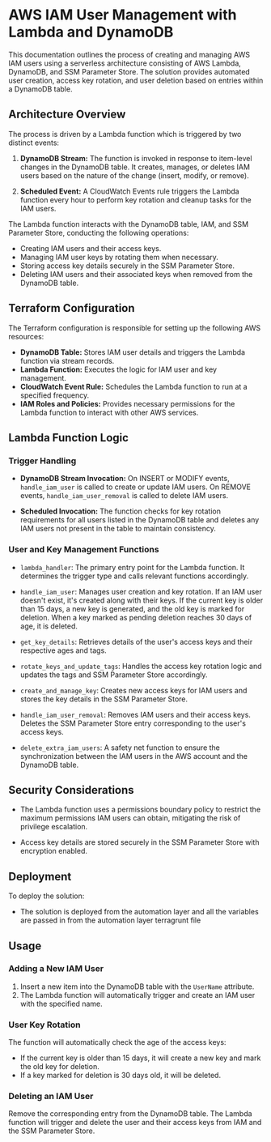 # AWS IAM User Management with Lambda and DynamoDB

This documentation outlines the process of creating and managing AWS IAM users using a serverless architecture consisting of AWS Lambda, DynamoDB, and SSM Parameter Store. The solution provides automated user creation, access key rotation, and user deletion based on entries within a DynamoDB table.

## Architecture Overview

The process is driven by a Lambda function which is triggered by two distinct events:

1. **DynamoDB Stream:** The function is invoked in response to item-level changes in the DynamoDB table. It creates, manages, or deletes IAM users based on the nature of the change (insert, modify, or remove).

2. **Scheduled Event:** A CloudWatch Events rule triggers the Lambda function every hour to perform key rotation and cleanup tasks for the IAM users.

The Lambda function interacts with the DynamoDB table, IAM, and SSM Parameter Store, conducting the following operations:

- Creating IAM users and their access keys.
- Managing IAM user keys by rotating them when necessary.
- Storing access key details securely in the SSM Parameter Store.
- Deleting IAM users and their associated keys when removed from the DynamoDB table.

## Terraform Configuration

The Terraform configuration is responsible for setting up the following AWS resources:

- **DynamoDB Table:** Stores IAM user details and triggers the Lambda function via stream records.
- **Lambda Function:** Executes the logic for IAM user and key management.
- **CloudWatch Event Rule:** Schedules the Lambda function to run at a specified frequency.
- **IAM Roles and Policies:** Provides necessary permissions for the Lambda function to interact with other AWS services.

## Lambda Function Logic

### Trigger Handling

- **DynamoDB Stream Invocation:** On INSERT or MODIFY events, `handle_iam_user` is called to create or update IAM users. On REMOVE events, `handle_iam_user_removal` is called to delete IAM users.

- **Scheduled Invocation:** The function checks for key rotation requirements for all users listed in the DynamoDB table and deletes any IAM users not present in the table to maintain consistency.

### User and Key Management Functions

- `lambda_handler`: The primary entry point for the Lambda function. It determines the trigger type and calls relevant functions accordingly.

- `handle_iam_user`: Manages user creation and key rotation. If an IAM user doesn't exist, it's created along with their keys. If the current key is older than 15 days, a new key is generated, and the old key is marked for deletion. When a key marked as pending deletion reaches 30 days of age, it is deleted.

- `get_key_details`: Retrieves details of the user's access keys and their respective ages and tags.

- `rotate_keys_and_update_tags`: Handles the access key rotation logic and updates the tags and SSM Parameter Store accordingly.

- `create_and_manage_key`: Creates new access keys for IAM users and stores the key details in the SSM Parameter Store.

- `handle_iam_user_removal`: Removes IAM users and their access keys. Deletes the SSM Parameter Store entry corresponding to the user's access keys.

- `delete_extra_iam_users`: A safety net function to ensure the synchronization between the IAM users in the AWS account and the DynamoDB table.

## Security Considerations

- The Lambda function uses a permissions boundary policy to restrict the maximum permissions IAM users can obtain, mitigating the risk of privilege escalation.

- Access key details are stored securely in the SSM Parameter Store with encryption enabled.


## Deployment

To deploy the solution:

- The solution is deployed from the automation layer and all the variables are passed in from the automation layer terragrunt file

## Usage

### Adding a New IAM User

1. Insert a new item into the DynamoDB table with the `UserName` attribute.
2. The Lambda function will automatically trigger and create an IAM user with the specified name.

### User Key Rotation

The function will automatically check the age of the access keys:

- If the current key is older than 15 days, it will create a new key and mark the old key for deletion.
- If a key marked for deletion is 30 days old, it will be deleted.

### Deleting an IAM User

Remove the corresponding entry from the DynamoDB table. The Lambda function will trigger and delete the user and their access keys from IAM and the SSM Parameter Store.



